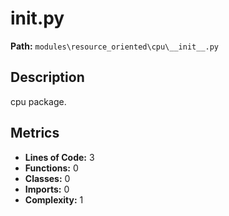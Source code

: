 # __init__.py

**Path:** `modules\resource_oriented\cpu\__init__.py`

## Description

cpu package.

## Metrics

- **Lines of Code:** 3
- **Functions:** 0
- **Classes:** 0
- **Imports:** 0
- **Complexity:** 1

